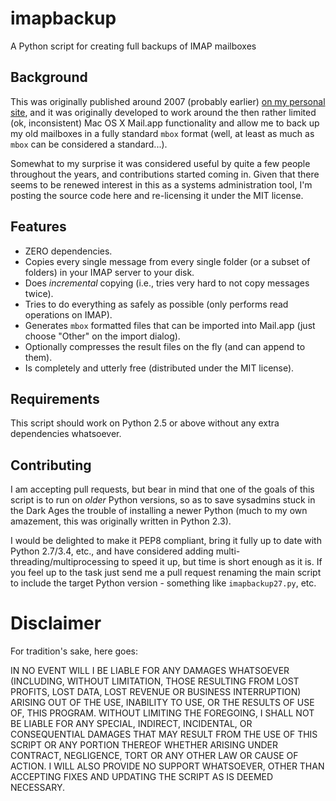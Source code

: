 imapbackup
==========

A Python script for creating full backups of IMAP mailboxes

## Background

This was originally published around 2007 (probably earlier) [on my personal site][tao], and it was originally developed to work around the then rather limited (ok, inconsistent) Mac OS X Mail.app functionality and allow me to back up my old mailboxes in a fully standard `mbox` format (well, at least as much as `mbox` can be considered a standard...).

Somewhat to my surprise it was considered useful by quite a few people throughout the years, and contributions started coming in. Given that there seems to be renewed interest in this as a systems administration tool, I'm posting the source code here and re-licensing it under the MIT license.

## Features

* ZERO dependencies.
* Copies every single message from every single folder (or a subset of folders) in your IMAP server to your disk.
* Does _incremental_ copying (i.e., tries very hard to not copy messages twice).
* Tries to do everything as safely as possible (only performs read operations on IMAP).
* Generates `mbox` formatted files that can be imported into Mail.app (just choose "Other" on the import dialog).
* Optionally compresses the result files on the fly (and can append to them).
* Is completely and utterly free (distributed under the MIT license).

## Requirements

This script should work on Python 2.5 or above without any extra dependencies whatsoever.

## Contributing

I am accepting pull requests, but bear in mind that one of the goals of this script is to run on _older_ Python versions, so as to save sysadmins stuck in the Dark Ages the trouble of installing a newer Python (much to my own amazement, this was originally written in Python 2.3).

I would be delighted to make it PEP8 compliant, bring it fully up to date with Python 2.7/3.4, etc., and have considered adding multi-threading/multiprocessing to speed it up, but time is short enough as it is. If you feel up to the task just send me a pull request renaming the main script to include the target Python version - something like `imapbackup27.py`, etc.

# Disclaimer

For tradition's sake, here goes:

IN NO EVENT WILL I BE LIABLE FOR ANY DAMAGES WHATSOEVER (INCLUDING, WITHOUT LIMITATION, THOSE RESULTING FROM LOST PROFITS, LOST DATA, LOST REVENUE OR BUSINESS INTERRUPTION) ARISING OUT OF THE USE, INABILITY TO USE, OR THE RESULTS OF USE OF, THIS PROGRAM. WITHOUT LIMITING THE FOREGOING, I SHALL NOT BE LIABLE FOR ANY SPECIAL, INDIRECT, INCIDENTAL, OR CONSEQUENTIAL DAMAGES THAT MAY RESULT FROM THE USE OF THIS SCRIPT OR ANY PORTION THEREOF WHETHER ARISING UNDER CONTRACT, NEGLIGENCE, TORT OR ANY OTHER LAW OR CAUSE OF ACTION. I WILL ALSO PROVIDE NO SUPPORT WHATSOEVER, OTHER THAN ACCEPTING FIXES AND UPDATING THE SCRIPT AS IS DEEMED NECESSARY.

[tao]: http://the.taoofmac.com/space/projects/imapbackup
